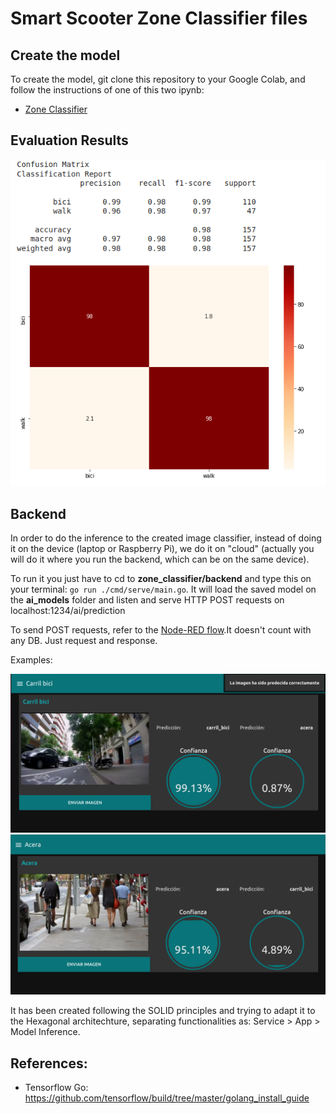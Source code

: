 # Smart Scooter Zone Classifier files

## Create the model

To create the model, git clone this repository to your Google Colab, and follow the instructions of one of this two ipynb:
- [Zone Classifier](Zone_Classifier.ipynb)

## Evaluation Results

<img src="evaluation.png" width="600">


## Backend

In order to do the inference to the created image classifier, instead of doing it on the device (laptop or Raspberry Pi), we do it on "cloud" (actually you will do it where you run the backend, which can be on the same device).

To run it you just have to cd to **zone_classifier/backend** and type this on your terminal: `go run ./cmd/serve/main.go`.
It will load the saved model on the **ai_models** folder and listen and serve HTTP POST requests on localhost:1234/ai/prediction

To send POST requests, refer to the [Node-RED flow](../dashboards/zone_classifier.json).It doesn't count with any DB. Just request and response.

Examples:

<img src="carril_bici.png" width="600">
<img src="acera.png" width="600">


It has been created following the SOLID principles and trying to adapt it to the Hexagonal architechture, separating functionalities as: Service > App > Model Inference.

## References:
- Tensorflow Go: https://github.com/tensorflow/build/tree/master/golang_install_guide
